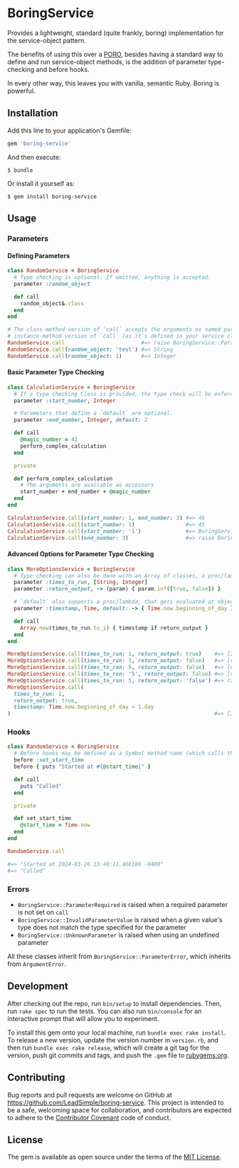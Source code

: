# BoringService

Provides a lightweight, standard (quite frankly, boring) implementation for the service-object pattern.

The benefits of using this over a [PORO](https://en.wikipedia.org/wiki/Plain_old_Java_object), besides having a standard way to define and run service-object methods, is the addition of parameter type-checking and before hooks.

In every other way, this leaves you with vanilla, semantic Ruby. Boring is powerful.

## Installation

Add this line to your application's Gemfile:

```ruby
gem 'boring-service'
```

And then execute:

    $ bundle

Or install it yourself as:

    $ gem install boring-service

## Usage

### Parameters

#### Defining Parameters
```ruby
class RandomService < BoringService
  # Type checking is optional. If omitted, anything is accepted.
  parameter :random_object

  def call
    random_object&.class
  end
end

# The class-method version of `call` accepts the arguments as named parameters and, subsequently, calls the
# instance-method version of `call` (as it's defined in your service class).
RandomService.call                        #=> raise BoringService::ParameterRequired
RandomService.call(random_object: 'test') #=> String
RandomService.call(random_object: 1)      #=> Integer
```

#### Basic Parameter Type Checking
```ruby
class CalculationService < BoringService
  # If a type checking Class is provided, the type check will be enforced against the defined parameter.
  parameter :start_number, Integer

  # Parameters that define a `default` are optional.
  parameter :end_number, Integer, default: 2

  def call
    @magic_number = 42
    perform_complex_calculation
  end

  private

  def perform_complex_calculation
    # The arguments are available as accessors
    start_number + end_number + @magic_number
  end
end

CalculationService.call(start_number: 1, end_number: 3) #=> 46
CalculationService.call(start_number: 1)                #=> 45
CalculationService.call(start_number: '1')              #=> BoringService::InvalidParameterValue
CalculationService.call(end_number: 3)                  #=> raise BoringService::ParameterRequired
```

#### Advanced Options for Parameter Type Checking
```ruby
class MoreOptionsService < BoringService
  # Type checking can also be done with an Array of classes, a proc/lambda, or anything that responds to #===.
  parameter :times_to_run, [String, Integer]
  parameter :return_output, -> (param) { param.in?([true, false]) }

  # `default` also supports a proc/lambda, that gets evaluated at object instantiation.
  parameter :timestamp, Time, default: -> { Time.now.beginning_of_day }

  def call
    Array.new(times_to_run.to_i) { timestamp if return_output }
  end
end

MoreOptionsService.call(times_to_run: 1, return_output: true)    #=> [2024-08-30 00:00:00 -0400]
MoreOptionsService.call(times_to_run: 1, return_output: false)   #=> [nil]
MoreOptionsService.call(times_to_run: 5, return_output: false)   #=> [nil, nil, nil, nil, nil]
MoreOptionsService.call(times_to_run: '5', return_output: false) #=> [nil, nil, nil, nil, nil]
MoreOptionsService.call(times_to_run: 5, return_output: 'false') #=> raise BoringService::InvalidParameterValue
MoreOptionsService.call(
  times_to_run: 1, 
  return_output: true, 
  timestamp: Time.now.beginning_of_day - 1.day
)                                                                #=> [2024-08-29 00:00:00 -0400]
```

### Hooks

```ruby
class RandomService < BoringService
  # Before hooks may be defined as a Symbol method name (which calls the named method) or as a block
  before :set_start_time
  before { puts "Started at #{@start_time}" }

  def call
    puts "Called"
  end

  private

  def set_start_time
    @start_time = Time.now
  end
end

RandomService.call

#=> "Started at 2024-03-26 13:40:11.466186 -0400"
#=> "Called"
```


### Errors

* `BoringService::ParameterRequired` is raised when a required parameter is not set on `call`
* `BoringService::InvalidParameterValue` is raised when a given value's type does not match the type specified for the parameter
* `BoringService::UnknownParameter` is raised when using an undefined parameter

All these classes inherit from `BoringService::ParameterError`, which inherits from `ArgumentError`.


## Development

After checking out the repo, run `bin/setup` to install dependencies. Then, run `rake spec` to run the tests. You can also run `bin/console` for an interactive prompt that will allow you to experiment.

To install this gem onto your local machine, run `bundle exec rake install`. To release a new version, update the version number in `version.rb`, and then run `bundle exec rake release`, which will create a git tag for the version, push git commits and tags, and push the `.gem` file to [rubygems.org](https://rubygems.org).

## Contributing

Bug reports and pull requests are welcome on GitHub at https://github.com/LeadSimple/boring-service. This project is intended to be a safe, welcoming space for collaboration, and contributors are expected to adhere to the [Contributor Covenant](http://contributor-covenant.org) code of conduct.


## License

The gem is available as open source under the terms of the [MIT License](http://opensource.org/licenses/MIT).
